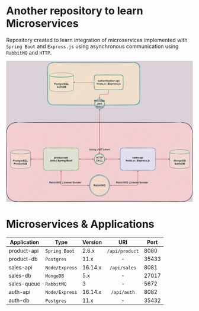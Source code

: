 # Another repository to learn Microservices

Repository created to learn integration of microservices implemented with `Spring Boot` and `Express.js` using asynchronous communication using
`RabbitMQ` and `HTTP`.

![Application Diagram](.github/application-diagram.png)

# Microservices & Applications

| Application | Type           | Version |      URI       | Port  |
|-------------|----------------|---------|:--------------:|-------|
| product-api | `Spring Boot`  | 2.6.x   | `/api/product` | 8080  |
| product-db  | `Postgres`     | 11.x    |       -        | 35433 |
| sales-api   | `Node/Express` | 16.14.x |  `/api/sales`  | 8081  |
| sales-db    | `MongoDB`      | 5.x     |       -        | 27017 | 
| sales-queue | `RabbitMQ`     | 3       |       -        | 5672  |
| auth-api    | `Node/Express` | 16.14.x |  `/api/auth`   | 8082  |
| auth-db     | `Postgres`     | 11.x    |       -        | 35432 |

